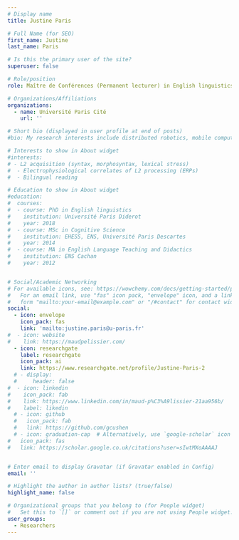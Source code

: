 ```yaml
---
# Display name
title: Justine Paris

# Full Name (for SEO)
first_name: Justine
last_name: Paris

# Is this the primary user of the site?
superuser: false

# Role/position
role: Maître de Conférences (Permanent lecturer) in English linguistics and didactics

# Organizations/Affiliations
organizations:
  - name: Université Paris Cité
    url: ''

# Short bio (displayed in user profile at end of posts)
#bio: My research interests include distributed robotics, mobile computing and programmable matter.

# Interests to show in About widget
#interests:
# - L2 acquisition (syntax, morphosyntax, lexical stress)
#  - Electrophysiological correlates of L2 processing (ERPs)
#  - Bilingual reading

# Education to show in About widget
#education:
#  courses:
#  - course: PhD in English linguistics
#    institution: Université Paris Diderot
#    year: 2018
#  - course: MSc in Cognitive Science
#    institution: EHESS, ENS, Université Paris Descartes
#    year: 2014
#  - course: MA in English Language Teaching and Didactics
#    institution: ENS Cachan
#    year: 2012


# Social/Academic Networking
# For available icons, see: https://wowchemy.com/docs/getting-started/page-builder/#icons
#   For an email link, use "fas" icon pack, "envelope" icon, and a link in the
#   form "mailto:your-email@example.com" or "/#contact" for contact widget.
social:
  - icon: envelope
    icon_pack: fas
    link: 'mailto:justine.paris@u-paris.fr'
#  - icon: website
#    link: https://maudpelissier.com/
  - icon: researchgate
    label: researchgate
    icon_pack: ai
    link: https://www.researchgate.net/profile/Justine-Paris-2
  # - display:
  #     header: false
#  - icon: linkedin
#    icon_pack: fab
#    link: https://www.linkedin.com/in/maud-p%C3%A9lissier-21aa956b/
#    label: likedin
  # - icon: github
  #   icon_pack: fab
  #   link: https://github.com/gcushen
  # - icon: graduation-cap  # Alternatively, use `google-scholar` icon from `ai` icon pack
#   icon_pack: fas
#   link: https://scholar.google.co.uk/citations?user=sIwtMXoAAAAJ


# Enter email to display Gravatar (if Gravatar enabled in Config)
email: ''

# Highlight the author in author lists? (true/false)
highlight_name: false

# Organizational groups that you belong to (for People widget)
#   Set this to `[]` or comment out if you are not using People widget.
user_groups:
  - Researchers
---
```


